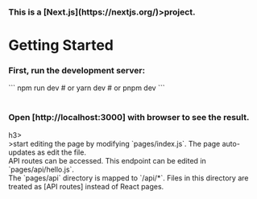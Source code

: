 <h3>This is a <strong>[Next.js](https://nextjs.org/)</strong>>project.</h3>

<h1> Getting Started</h1>

<h3>First, run the development server:</h3>
```
npm run dev
# or
yarn dev
# or
pnpm dev
```
<br><br>
<h3>Open <strong>[http://localhost:3000]</strong> with browser to see the result.</h3>h3>
<br>
>start editing the page by modifying `pages/index.js`. The page auto-updates as edit the file.
<br>
API routes can be accessed. This endpoint can be edited in `pages/api/hello.js`.
<br>
The `pages/api` directory is mapped to `/api/*`. Files in this directory are treated as [API routes] instead of React pages.
<br>



 
 
